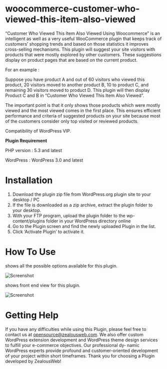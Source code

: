 # woocommerce-customer-who-viewed-this-item-also-viewed
“Customer Who Viewed This Item Also Viewed Using Woocommerce” is an intelligent as well as a very useful WooCommerce plugin that keeps track of customers’ shopping trends and based on those statistics it improves cross-selling mechanisms. This plugin will suggest your site visitors with products that were mostly explored by other customers. These suggestions display on product pages that are based on the current product.

For an example :

Suppose you have product A and out of 60 visitors who viewed this product, 20 visitors moved to another product B, 10 to product C, and remaining 30 visitors moved to product D. This plugin will then display Product C and B in “Customer Who Viewed This Item Also Viewed”.

The important point is that it only shows those products which were mostly viewed and the most viewed comes in the first place. This ensures efficient performance and criteria of suggested products on your site because most of the customers consider only top visited or reviewed products.

Compatibility of WordPress VIP.

**Plugin Requirement**

PHP version : 5.3 and latest

WordPress : WordPress 3.0 and latest

# Installation
1. Download the plugin zip file from WordPress.org plugin site to your desktop / PC
2. If the file is downloaded as a zip archive, extract the plugin folder to your desktop.
3. With your FTP program, upload the plugin folder to the wp-content/plugins folder in your WordPress directory online
4. Go to the Plugin screen and find the newly uploaded Plugin in the list.
5. Click ‘Activate Plugin’ to activate it.

# How To Use

shows all the possible options available for this plugin.

![Screenshot](resources/img/image-1.png)

shows front end view for this plugin.

![Screenshot](resources/img/image-2.png)

# Getting Help
If you have any difficulties while using this Plugin, please feel free to contact us at opensource@zealousweb.com. We also offer custom WordPress extension development and WordPress theme design services to fulfill your e-commerce objectives. Our professional dy‐ namic WordPress experts provide profound and customer-oriented development of your project within short timeframes. Thank you for choosing a Plugin developed by ZealousWeb!
